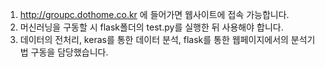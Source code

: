 
1. http://groupc.dothome.co.kr 에 들어가면 웹사이트에 접속 가능합니다.
2. 머신러닝을 구동할 시 flask폴더의 test.py를 실행한 뒤 사용해야 합니다.
3. 데이터의 전처리, keras를 통한 데이터 분석, flask를 통한 웹페이지에서의 분석기법 구동을 담당했습니다.
